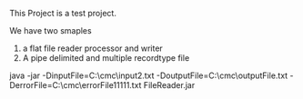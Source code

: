 This Project is a test project.

We have two smaples
1) a flat file reader processor and writer
2) A pipe delimited and multiple recordtype file


 java -jar -DinputFile=C:\\cmc\\input2.txt -DoutputFile=C:\\cmc\\outputFile.txt -DerrorFile=C:\\cmc\\errorFile11111.txt  FileReader.jar
